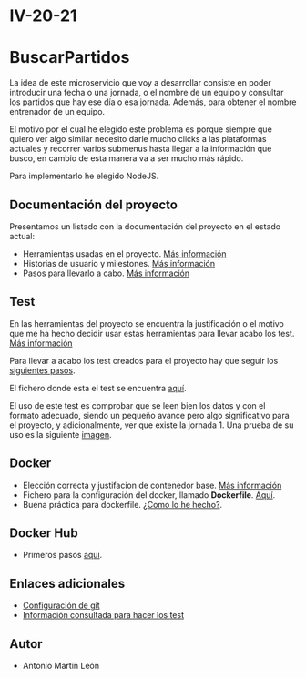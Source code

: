 # IV-20-21
# BuscarPartidos

La idea de este microservicio que voy a desarrollar consiste en poder introducir una fecha o una jornada, o el nombre de un equipo y consultar los partidos que hay ese día o esa jornada. Además, para obtener el nombre entrenador de un equipo.

El motivo por el cual he elegido este problema es porque siempre que quiero ver algo similar necesito darle mucho clicks a las plataformas actuales y recorrer varios submenus hasta llegar a la información que busco, en cambio de esta manera va a ser mucho más rápido.

Para implementarlo he elegido NodeJS.

## Documentación del proyecto
Presentamos un listado con la documentación del proyecto en el estado actual:
- Herramientas usadas en el proyecto. [Más información](https://github.com/antonioml97/IV-20-21/blob/master/docs/Herramientas.md)
- Historias de usuario y milestones. [Más información](https://github.com/antonioml97/IV-20-21/blob/master/docs/HistoriasDeUsuario.md)
- Pasos para llevarlo a cabo. [Más información](https://github.com/antonioml97/IV-20-21/blob/master/docs/Pasos.md)

## Test
En las herramientas del proyecto se encuentra la justificación o el motivo que me ha hecho decidir usar estas herramientas para llevar acabo los test. [Más información](https://github.com/antonioml97/IV-20-21/blob/master/docs/Herramientas.md)


Para llevar a acabo los test creados para el proyecto hay que seguir los [siguientes pasos](https://github.com/antonioml97/IV-20-21/blob/master/docs/PasosTest.md).

El fichero donde esta el test se encuentra [aquí](https://github.com/antonioml97/IV-20-21/blob/master/test/testChai.js).

El uso de este test es comprobar que se leen bien los datos y con el formato adecuado, siendo un pequeño avance pero algo significativo para el proyecto, y adicionalmente, ver que existe la jornada 1. Una prueba de su uso es la siguiente [imagen](https://github.com/antonioml97/BuscadorPartidos/blob/master/docs/img/testFinal.png).

## Docker
- Elección correcta y justifacion de contenedor base. [Más información](https://github.com/antonioml97/BuscadorPartidos/blob/master/docs/DockerJustificacion.md)
- Fichero para la configuración del docker, llamado **Dockerfile**. [Aquí](https://github.com/antonioml97/BuscadorPartidos/blob/master/Dockerfile).
- Buena práctica para dockerfile. [¿Como lo he hecho?](https://github.com/antonioml97/BuscadorPartidos/blob/master/docs/BuenasPracticasContenedor.md).

## Docker Hub
- Primeros pasos [aquí](https://github.com/antonioml97/BuscadorPartidos/blob/master/docs/DockerHub.md).

## Enlaces adicionales
- [Configuración de git](https://github.com/antonioml97/BuscadorPartidos/blob/master/docs/configGit.md)
- [Información consultada para hacer los test](https://www.paradigmadigital.com/dev/testeando-javascript-mocha-chai/)

## Autor
- Antonio Martín León
